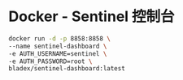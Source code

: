 # Docker - Sentinel 控制台

```sh
docker run -d -p 8858:8858 \
--name sentinel-dashboard \
-e AUTH_USERNAME=sentinel \
-e AUTH_PASSWORD=root \
bladex/sentinel-dashboard:latest
```


